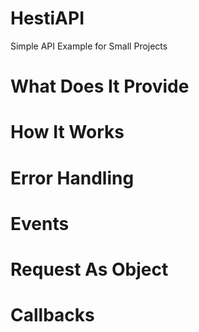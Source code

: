 # HestiAPI
Simple API Example for Small Projects

# What Does It Provide


# How It Works





# Error Handling



# Events


# Request As Object

# Callbacks
